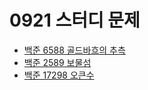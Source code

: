 # 0921 스터디 문제

- [백준 6588 골드바흐의 추측](https://www.acmicpc.net/problem/6588)
- [백준 2589 보물섬](https://www.acmicpc.net/problem/2589)
- [백준 17298 오큰수](https://www.acmicpc.net/problem/17298)